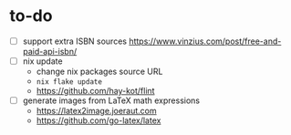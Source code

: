 # to-do

- [ ] support extra ISBN sources <https://www.vinzius.com/post/free-and-paid-api-isbn/>
- [ ] nix update
  - change nix packages source URL
  - `nix flake update`
  - <https://github.com/hay-kot/flint>
- [ ] generate images from LaTeX math expressions
  - <https://latex2image.joeraut.com>
  - <https://github.com/go-latex/latex>
